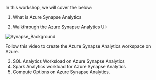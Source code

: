 In this workshop, we will cover the below:
1. What is Azure Synapse Analytics

2. Walkthrough the Azure Synapse Analytics UI:

![Synapse_Background](Synapse-Background.png)

Follow this video to create the Azure Synapse Analytics workspace on Azure.

3. SQL Analytics Worksload on Azure Synapse Analytics
4. Spark Analytics workload for Azure Synapse Analytics
5. Compute Options on Azure Synapse Analytics.
